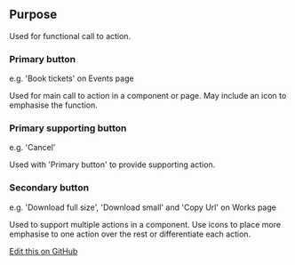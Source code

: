 ## Purpose
Used for functional call to action.

### Primary button
e.g. 'Book tickets' on Events page

Used for main call to action in a component or page.
May include an icon to emphasise the function.

### Primary supporting button
e.g. 'Cancel'

Used with 'Primary button' to provide supporting action.

### Secondary button
e.g. 'Download full size', 'Download small' and 'Copy Url' on Works page

Used to support multiple actions in a component.
Use icons to place more emphasise to one action over the rest or differentiate each action.

[Edit this on GitHub](https://github.com/wellcometrust/wellcomecollection.org/blob/master/common/views/components/Buttons/Button/README.md)
